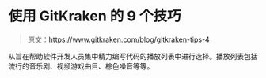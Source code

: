 # 使用 GitKraken 的 9 个技巧

> 原文：<https://www.gitkraken.com/blog/gitkraken-tips-4>

从旨在帮助软件开发人员集中精力编写代码的播放列表中进行选择。播放列表包括流行的音乐剧、视频游戏曲目、棕色噪音等等。